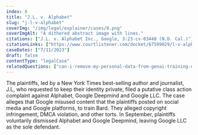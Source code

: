 ```yaml
---
index: 8
title: "J.L. v. Alphabet"
slug: "j-l-v-alphabet"
coverImg: "/img/legal/explainer/cases/8.png"
coverImgAlt: "A dithered abstract image with lines."
citations: ["J.L. v. Alphabet Inc., Google, 3:23-cv-03440 (N.D. Cal.)"]
citationLinks: ["https://www.courtlistener.com/docket/67599029/l-v-alphabet-inc/"]
caseDates: ["7/11/2023"]
draft: false 
contentType: "legalCase"
relatedQuestions: ["can-i-remove-my-personal-data-from-genai-training-datasets"]
---
```

The plaintiffs, led by a New York Times best-selling author and journalist, J.L, who requested to keep their identity private, filed a putative class action complaint against Alphabet, Google Deepmind and Google LLC. The case alleges that Google misused content that the plaintiffs posted on social media and Google platforms, to train Bard. They alleged copyright infringement, DMCA violation, and other torts. In September, plaintiffs voluntarily dismissed Alphabet and Google Deepmind, leaving Google LLC as the sole defendant.


